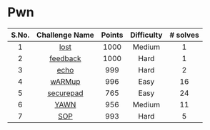 # Pwn

|S.No.| Challenge Name | Points | Difficulty |# solves|
|:---:|:--------------:|:------:|:----------:|:-----:|
|1| [lost](lost/)| 1000 | Medium       | 1    |
| 2| [feedback](feedback/)|1000 | Hard|1|
|3|[echo](echo/)| 999 | Hard | 2|
|4|[wARMup](wARMup/)| 996 | Easy | 16|
|5|[securepad](securepad/)| 765 |Easy| 24 |
|6|[YAWN](YAWN/)|956|Medium|11|
|7|[SOP](SOP/)|993|Hard|5|

